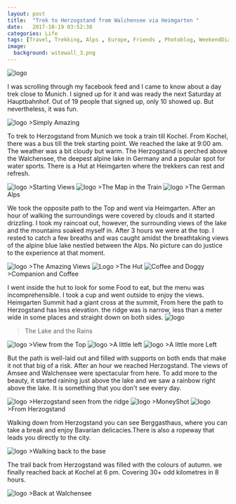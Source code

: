 ```yaml
---
layout: post
title:  "Trek to Herzogstand from Walchensee via Heimgarten "
date:   2017-10-19 03:52:38
categories: Life
tags: [Travel, Trekking, Alps , Europe, Friends , Photoblog, WeekendDiaries]
image:
  background: witewall_3.png
---
```

<img src="https://i.imgur.com/9UaAImF.jpg" alt="logo">

I was scrolling through my facebook feed and I came to know about a day trek close to Munich. I signed up for it and was ready the next Saturday at Hauptbahnhof. Out of 19 people that signed up, only 10 showed up. But nevertheless, it was fun.

<img src="https://i.imgur.com/Ka07yxs.jpg" alt="logo">
>Simply Amazing

To trek to Herzogstand from Munich we took a train till Kochel. From Kochel, there was a bus till the trek starting point. We reached the lake at 9:00 am. The weather was a bit cloudy but warm. The Herzogstand is perched above the Walchensee, the deepest alpine lake in Germany and a popular spot for water sports. There is a Hut at Heimgarten where the trekkers can rest and refresh.

<img src="https://i.imgur.com/dsMNtSe.jpg" alt="logo">
>Starting Views

<img src="https://i.imgur.com/7Ymp82E.jpg" alt="logo">
>The Map in the Train

<img src="https://i.imgur.com/067AL8W.jpg" alt="logo">
>The German Alps

We took the opposite path to the Top and went via Heimgarten. After an hour of walking the surroundings were covered by clouds and it started drizzling. I took my raincoat out, however, the surrounding views of the lake and the mountains soaked myself in. After 3 hours we were at the top. I rested to catch a few breaths and was caught amidst the breathtaking views of the alpine blue lake nestled between the Alps. No picture can do justice to the experience at that moment.

<img src="https://i.imgur.com/tmtpPoz.jpg" alt="logo">
>The Amazing Views

<img src="https://i.imgur.com/ggiMCe2.jpg" alt="Logo">
>The Hut

<img src="https://i.imgur.com/UH650AM.jpg" alt="Coffee and Doggy">
>Companion and Coffee

I went inside the hut to look for some Food to eat, but the menu was incomprehensible. I took a cup and went outside to enjoy the views.
 Heimgarten Summit had a giant cross at the summit, From here the path to Herzogstand has less elevation. the ridge was is narrow, less than a meter wide in some places and straight down on both sides. 
<img src="https://i.imgur.com/Z7xeqBh.jpg" alt="logo">
>The Lake and the Rains

<img src="https://i.imgur.com/2oevL7c.jpg" alt="logo">
>View from the Top

<img src="https://i.imgur.com/8mMy2Ee.jpg" alt="logo">
>A little left

<img src="https://i.imgur.com/ofiRnCb.jpg" alt="logo">
>A little more Left

But the path is well-laid out and filled with supports on both ends that make it not that big of a risk. After an hour we reached Herzogstand. The views of Amsee and Walchensee were spectacular from here. To add more to the beauty, it started raining just above the lake and we saw a rainbow right above the lake. It is something that you don't see every day.

<img src="https://i.imgur.com/IuTiaLZ.jpg" alt="logo">
>Herzogstand seen from the ridge

<img src="https://i.imgur.com/iZWDx92.jpg" alt="logo">
>MoneyShot

<img src="https://i.imgur.com/iqXbXAh.jpg" alt="logo">
>From Herzogstand

Walking down from Herzogstand you can see Berggasthaus, where you can take a break and enjoy Bavarian delicacies.There is also a ropeway that leads you directly to the city. 

<img src="https://i.imgur.com/FclEGSj.jpg" alt="logo">
>Walking back to the base

The trail back from Herzogstand was filled with the colours of autumn. we finally reached back at Kochel at 6 pm. Covering 30+ odd kilometres in 8 hours.

<img src="https://i.imgur.com/uFtli7V.jpg" alt="logo">
>Back at Walchensee
